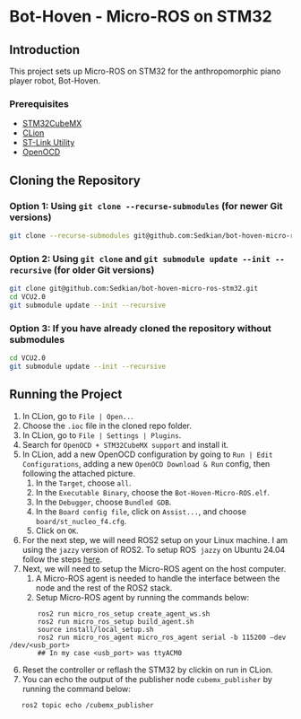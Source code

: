 # Bot-Hoven - Micro-ROS on STM32

## Introduction
This project sets up Micro-ROS on STM32 for the anthropomorphic piano player robot, Bot-Hoven.

### Prerequisites
- [STM32CubeMX](https://www.st.com/en/development-tools/stm32cubemx.html)
- [CLion](https://www.jetbrains.com/clion/)
- [ST-Link Utility](https://www.st.com/en/development-tools/stsw-link004.html)
- [OpenOCD](https://openocd.org/)

## Cloning the Repository

### Option 1: Using `git clone --recurse-submodules` (for newer Git versions)
```bash
git clone --recurse-submodules git@github.com:Sedkian/bot-hoven-micro-ros-stm32.git
```

### Option 2: Using `git clone` and `git submodule update --init --recursive` (for older Git versions)
```bash
git clone git@github.com:Sedkian/bot-hoven-micro-ros-stm32.git
cd VCU2.0
git submodule update --init --recursive
```

### Option 3: If you have already cloned the repository without submodules
```bash
cd VCU2.0
git submodule update --init --recursive
```

## Running the Project

1. In CLion, go to `File | Open..`.
2. Choose the `.ioc` file in the cloned repo folder.
3. In CLion, go to `File | Settings | Plugins`.
2. Search for `OpenOCD + STM32CubeMX support` and install it.
3. In CLion, add a new OpenOCD configuration by going to `Run | Edit Configurations`, adding a new `OpenOCD Download & Run` config, then following the attached picture.
	1. In the `Target`, choose `all`.
	2. In the `Executable Binary`, choose the `Bot-Hoven-Micro-ROS.elf`.
	3. In the `Debugger`, choose `Bundled GDB`.
	4. In the `Board config file`, click on `Assist...`, and choose `board/st_nucleo_f4.cfg`.
	5. Click on `OK`.
4. For the next step, we will need ROS2 setup on your Linux machine. I am using the `jazzy` version of ROS2. To setup ROS  `jazzy` on Ubuntu 24.04 follow the steps [here](https://docs.ros.org/en/jazzy/Installation/Alternatives/Ubuntu-Development-Setup.html "https://docs.ros.org/en/jazzy/installation/alternatives/ubuntu-development-setup.html").
5. Next, we will need to setup the Micro-ROS agent on the host computer.
    1. A Micro-ROS agent is needed to handle the interface between the node and the rest of the ROS2 stack.
    2. Setup Micro-ROS agent by running the commands below:
```shell
       ros2 run micro_ros_setup create_agent_ws.sh
       ros2 run micro_ros_setup build_agent.sh
       source install/local_setup.sh
       ros2 run micro_ros_agent micro_ros_agent serial -b 115200 –dev /dev/<usb_port>
       ## In my case <usb_port> was ttyACM0
```
6. Reset the controller or reflash the STM32 by clickin on run in CLion.
7. You can echo the output of the publisher node `cubemx_publisher` by running the command below:
```shell
   ros2 topic echo /cubemx_publisher
```
